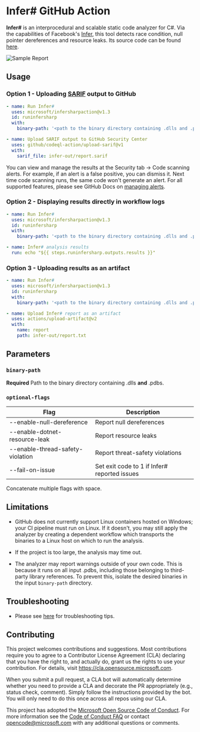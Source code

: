 # Infer# GitHub Action

**Infer#** is an interprocedural and scalable static code analyzer for C#. Via the capabilities of Facebook's [Infer](https://fbinfer.com/), this tool detects race condition, null pointer dereferences and resource leaks. Its source code can be found [here](https://github.com/microsoft/infersharp).

![Sample Report](https://github.com/microsoft/infersharpaction/blob/main/assets/samplereport.png)

## Usage

### Option 1 - Uploading [SARIF](https://docs.github.com/en/code-security/code-scanning/integrating-with-code-scanning/sarif-support-for-code-scanning) output to GitHub
```yml
- name: Run Infer#      
  uses: microsoft/infersharpaction@v1.3
  id: runinfersharp
  with:
    binary-path: '<path to the binary directory containing .dlls and .pdbs>'

- name: Upload SARIF output to GitHub Security Center
  uses: github/codeql-action/upload-sarif@v1
  with:
    sarif_file: infer-out/report.sarif
```
You can view and manage the results at the Security tab -> Code scanning alerts. For example, if an alert is a false positive, you can dismiss it. Next time code scanning runs, the same code won't generate an alert.
For all supported features, please see GitHub Docs on [managing alerts](https://docs.github.com/en/code-security/code-scanning/automatically-scanning-your-code-for-vulnerabilities-and-errors/managing-code-scanning-alerts-for-your-repository).

### Option 2 - Displaying results directly in workflow logs
```yml
- name: Run Infer#      
  uses: microsoft/infersharpaction@v1.3
  id: runinfersharp
  with:
    binary-path: '<path to the binary directory containing .dlls and .pdbs>'

- name: Infer# analysis results
  run: echo "${{ steps.runinfersharp.outputs.results }}"
```

### Option 3 - Uploading results as an artifact
```yml
- name: Run Infer#      
  uses: microsoft/infersharpaction@v1.3
  id: runinfersharp
  with:
    binary-path: '<path to the binary directory containing .dlls and .pdbs>'

- name: Upload Infer# report as an artifact
  uses: actions/upload-artifact@v2
  with:
    name: report
    path: infer-out/report.txt
```

## Parameters
### `binary-path`
**Required** Path to the binary directory containing .dlls **and** .pdbs.

### `optional-flags`
| Flag                             | Description                                  |
|----------------------------------|----------------------------------------------|
| --enable-null-dereference        | Report null dereferences                     |
| --enable-dotnet-resource-leak    | Report resource leaks                        |
| --enable-thread-safety-violation | Report threat-safety violations              |
| --fail-on-issue                  | Set exit code to 1 if Infer# reported issues |

Concatenate multiple flags with space.

## Limitations
- GitHub does not currently support Linux containers hosted on Windows; your CI pipeline must run on Linux. If it doesn't, you may still apply the analyzer by creating a dependent workflow which transports the binaries to a Linux host on which to run the analysis.

- If the project is too large, the analysis may time out.

- The analyzer may report warnings outside of your own code. This is because it runs on all input .pdbs, including those belonging to third-party library references. To prevent this, isolate the desired binaries in the input `binary-path` directory.

## Troubleshooting
- Please see [here](https://github.com/microsoft/infersharp/blob/main/TROUBLESHOOTING.md) for troubleshooting tips.

## Contributing

This project welcomes contributions and suggestions.  Most contributions require you to agree to a
Contributor License Agreement (CLA) declaring that you have the right to, and actually do, grant us
the rights to use your contribution. For details, visit https://cla.opensource.microsoft.com.

When you submit a pull request, a CLA bot will automatically determine whether you need to provide
a CLA and decorate the PR appropriately (e.g., status check, comment). Simply follow the instructions
provided by the bot. You will only need to do this once across all repos using our CLA.

This project has adopted the [Microsoft Open Source Code of Conduct](https://opensource.microsoft.com/codeofconduct/).
For more information see the [Code of Conduct FAQ](https://opensource.microsoft.com/codeofconduct/faq/) or
contact [opencode@microsoft.com](mailto:opencode@microsoft.com) with any additional questions or comments.
